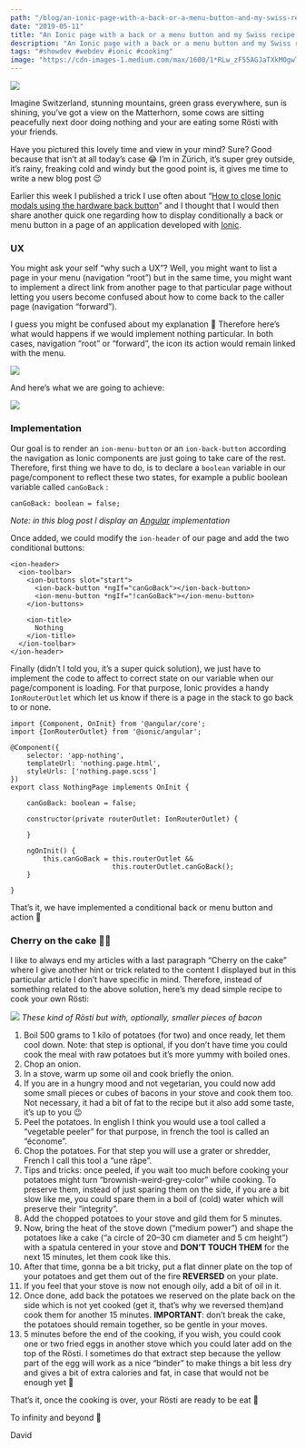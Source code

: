 ```yaml
---
path: "/blog/an-ionic-page-with-a-back-or-a-menu-button-and-my-swiss-recipe-to-cook-rosti"
date: "2019-05-11"
title: "An Ionic page with a back or a menu button and my Swiss recipe to cook Rösti"
description: "An Ionic page with a back or a menu button and my Swiss recipe to cook Rösti"
tags: "#showdev #webdev #ionic #cooking"
image: "https://cdn-images-1.medium.com/max/1600/1*RLw_zF55AGJaTXkMOgwTNQ.png"
---
```


![](https://cdn-images-1.medium.com/max/1600/1*RLw_zF55AGJaTXkMOgwTNQ.png)

Imagine Switzerland, stunning mountains, green grass everywhere, sun is shining, you’ve got a view on the Matterhorn, some cows are sitting peacefully next door doing nothing and your are eating some Rösti with your friends.

Have you pictured this lovely time and view in your mind? Sure? Good because that isn’t at all today’s case 😂 I’m in Zürich, it’s super grey outside, it’s rainy, freaking cold and windy but the good point is, it gives me time to write a new blog post 😉

Earlier this week I published a trick I use often about “[How to close Ionic modals using the hardware back button](https://dev.to/daviddalbusco/how-to-close-ionic-modals-using-the-hardware-back-button-pi2)” and I thought that I would then share another quick one regarding how to display conditionally a back or menu button in a page of an application developed with [Ionic](https://ionicframework.com).

### UX

You might ask your self “why such a UX”? Well, you might want to list a page in your menu (navigation “root”) but in the same time, you might want to implement a direct link from another page to that particular page without letting you users become confused about how to come back to the caller page (navigation “forward”).

I guess you might be confused about my explanation 🤔 Therefore here’s what would happens if we would implement nothing particular. In both cases, navigation “root” or “forward”, the icon its action would remain linked with the menu.

![](https://cdn-images-1.medium.com/max/1600/1*DyRRdLLV6VqXKgYvw_9Z6Q.gif)

And here’s what we are going to achieve:

![](https://cdn-images-1.medium.com/max/1600/1*pctwpurwlPWrzAkvZykqSw.gif)

### Implementation

Our goal is to render an `ion-menu-button` or an `ion-back-button` according the navigation as Ionic components are just going to take care of the rest. Therefore, first thing we have to do, is to declare a `boolean` variable in our page/component to reflect these two states, for example a public boolean variable called `canGoBack` :

```
canGoBack: boolean = false;
```

*Note: in this blog post I display an [Angular](https://angular.io) implementation*

Once added, we could modify the `ion-header` of our page and add the two conditional buttons:

```
<ion-header>
  <ion-toolbar>
    <ion-buttons slot="start">
      <ion-back-button *ngIf="canGoBack"></ion-back-button>
      <ion-menu-button *ngIf="!canGoBack"></ion-menu-button>
    </ion-buttons>
    
    <ion-title>
      Nothing
    </ion-title>
  </ion-toolbar>
</ion-header>
```

Finally (didn’t I told you, it’s a super quick solution), we just have to
implement the code to affect to correct state on our variable when our
page/component is loading. For that purpose, Ionic provides a handy
`IonRouterOutlet` which let us know if there is a page in the stack to go back to or none.

```
import {Component, OnInit} from '@angular/core';
import {IonRouterOutlet} from '@ionic/angular';

@Component({
    selector: 'app-nothing',
    templateUrl: 'nothing.page.html',
    styleUrls: ['nothing.page.scss']
})
export class NothingPage implements OnInit {

    canGoBack: boolean = false;

    constructor(private routerOutlet: IonRouterOutlet) {

    }

    ngOnInit() {
        this.canGoBack = this.routerOutlet &&
                         this.routerOutlet.canGoBack();
    }

}
```

That’s it, we have implemented a conditional back or menu button and action 🎉

### Cherry on the cake 🍒🎂

I like to always end my articles with a last paragraph “Cherry on the cake” where I give another hint or trick related to the content I displayed but in this particular article I don’t have specific in mind. Therefore, instead of something related to the above solution, here’s my dead simple recipe to cook your own Rösti:

![](https://cdn-images-1.medium.com/max/1600/1*bRHfgb21RXhVuUnEEj1nUQ.jpeg)
*These kind of Rösti but with, optionally, smaller pieces of bacon*

1. Boil 500 grams to 1 kilo of potatoes (for two) and once ready, let them cool down. Note: that step is optional, if you don’t have time you could cook the meal with raw potatoes but it’s more yummy with boiled ones.
2. Chop an onion.
3. In a stove, warm up some oil and cook briefly the onion.
4. If you are in a hungry mood and not vegetarian, you could now add some small pieces or cubes of bacons in your stove and cook them too. Not necessary, it had a bit of fat to the recipe but it also add some taste, it’s up to you 😉
5. Peel the potatoes. In english I think you would use a tool called a “vegetable peeler” for that purpose, in french the tool is called an “économe”.
6. Chop the potatoes. For that step you will use a grater or shredder, French I call this tool a “une râpe”.
7. Tips and tricks: once peeled, if you wait too much before cooking your potatoes might turn “brownish-weird-grey-color” while cooking. To preserve them, instead of just sparing them on the side, if you are a bit slow like me, you could spare them in a boil of (cold) water which will preserve their “integrity”.
8. Add the chopped potatoes to your stove and gild them for 5 minutes.
9. Now, bring the heat of the stove down (“medium power”) and shape the potatoes like a cake (“a circle of 20–30 cm diameter and 5 cm height”) with a spatula centered in your stove and **DON’T TOUCH THEM** for the next 15 minutes, let them cook like this.
10. After that time, gonna be a bit tricky, put a flat dinner plate on the top of your potatoes and get them out of the fire **REVERSED** on your plate.
11. If you feel that your stove is now not enough oily, add a bit of oil in it.
11. Once done, add back the potatoes we reserved on the plate back on the side which is not yet cooked (get it, that’s why we reversed them)and cook them for another 15 minutes. **IMPORTANT**: don’t break the cake, the potatoes should remain together, so be gentle in your moves.
12. 5 minutes before the end of the cooking, if you wish, you could cook one or two fried eggs in another stove which you could later add on the top of the Rösti. I sometimes do that extract step because the yellow part of the egg will work as a nice “binder” to make things a bit less dry and gives a bit of extra calories and fat, in case that would not be enough yet 🤣

That’s it, once the cooking is over, your Rösti are ready to be eat 🤗

To infinity and beyond 🚀

David
